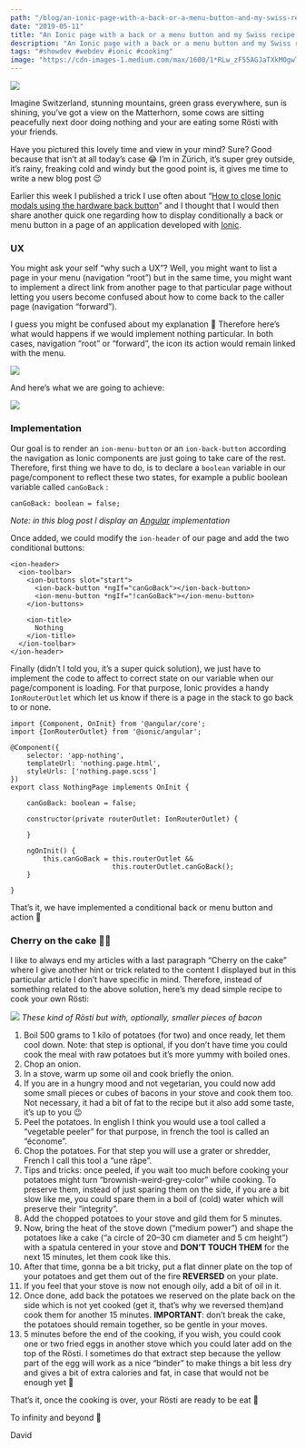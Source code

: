 ```yaml
---
path: "/blog/an-ionic-page-with-a-back-or-a-menu-button-and-my-swiss-recipe-to-cook-rosti"
date: "2019-05-11"
title: "An Ionic page with a back or a menu button and my Swiss recipe to cook Rösti"
description: "An Ionic page with a back or a menu button and my Swiss recipe to cook Rösti"
tags: "#showdev #webdev #ionic #cooking"
image: "https://cdn-images-1.medium.com/max/1600/1*RLw_zF55AGJaTXkMOgwTNQ.png"
---
```


![](https://cdn-images-1.medium.com/max/1600/1*RLw_zF55AGJaTXkMOgwTNQ.png)

Imagine Switzerland, stunning mountains, green grass everywhere, sun is shining, you’ve got a view on the Matterhorn, some cows are sitting peacefully next door doing nothing and your are eating some Rösti with your friends.

Have you pictured this lovely time and view in your mind? Sure? Good because that isn’t at all today’s case 😂 I’m in Zürich, it’s super grey outside, it’s rainy, freaking cold and windy but the good point is, it gives me time to write a new blog post 😉

Earlier this week I published a trick I use often about “[How to close Ionic modals using the hardware back button](https://dev.to/daviddalbusco/how-to-close-ionic-modals-using-the-hardware-back-button-pi2)” and I thought that I would then share another quick one regarding how to display conditionally a back or menu button in a page of an application developed with [Ionic](https://ionicframework.com).

### UX

You might ask your self “why such a UX”? Well, you might want to list a page in your menu (navigation “root”) but in the same time, you might want to implement a direct link from another page to that particular page without letting you users become confused about how to come back to the caller page (navigation “forward”).

I guess you might be confused about my explanation 🤔 Therefore here’s what would happens if we would implement nothing particular. In both cases, navigation “root” or “forward”, the icon its action would remain linked with the menu.

![](https://cdn-images-1.medium.com/max/1600/1*DyRRdLLV6VqXKgYvw_9Z6Q.gif)

And here’s what we are going to achieve:

![](https://cdn-images-1.medium.com/max/1600/1*pctwpurwlPWrzAkvZykqSw.gif)

### Implementation

Our goal is to render an `ion-menu-button` or an `ion-back-button` according the navigation as Ionic components are just going to take care of the rest. Therefore, first thing we have to do, is to declare a `boolean` variable in our page/component to reflect these two states, for example a public boolean variable called `canGoBack` :

```
canGoBack: boolean = false;
```

*Note: in this blog post I display an [Angular](https://angular.io) implementation*

Once added, we could modify the `ion-header` of our page and add the two conditional buttons:

```
<ion-header>
  <ion-toolbar>
    <ion-buttons slot="start">
      <ion-back-button *ngIf="canGoBack"></ion-back-button>
      <ion-menu-button *ngIf="!canGoBack"></ion-menu-button>
    </ion-buttons>
    
    <ion-title>
      Nothing
    </ion-title>
  </ion-toolbar>
</ion-header>
```

Finally (didn’t I told you, it’s a super quick solution), we just have to
implement the code to affect to correct state on our variable when our
page/component is loading. For that purpose, Ionic provides a handy
`IonRouterOutlet` which let us know if there is a page in the stack to go back to or none.

```
import {Component, OnInit} from '@angular/core';
import {IonRouterOutlet} from '@ionic/angular';

@Component({
    selector: 'app-nothing',
    templateUrl: 'nothing.page.html',
    styleUrls: ['nothing.page.scss']
})
export class NothingPage implements OnInit {

    canGoBack: boolean = false;

    constructor(private routerOutlet: IonRouterOutlet) {

    }

    ngOnInit() {
        this.canGoBack = this.routerOutlet &&
                         this.routerOutlet.canGoBack();
    }

}
```

That’s it, we have implemented a conditional back or menu button and action 🎉

### Cherry on the cake 🍒🎂

I like to always end my articles with a last paragraph “Cherry on the cake” where I give another hint or trick related to the content I displayed but in this particular article I don’t have specific in mind. Therefore, instead of something related to the above solution, here’s my dead simple recipe to cook your own Rösti:

![](https://cdn-images-1.medium.com/max/1600/1*bRHfgb21RXhVuUnEEj1nUQ.jpeg)
*These kind of Rösti but with, optionally, smaller pieces of bacon*

1. Boil 500 grams to 1 kilo of potatoes (for two) and once ready, let them cool down. Note: that step is optional, if you don’t have time you could cook the meal with raw potatoes but it’s more yummy with boiled ones.
2. Chop an onion.
3. In a stove, warm up some oil and cook briefly the onion.
4. If you are in a hungry mood and not vegetarian, you could now add some small pieces or cubes of bacons in your stove and cook them too. Not necessary, it had a bit of fat to the recipe but it also add some taste, it’s up to you 😉
5. Peel the potatoes. In english I think you would use a tool called a “vegetable peeler” for that purpose, in french the tool is called an “économe”.
6. Chop the potatoes. For that step you will use a grater or shredder, French I call this tool a “une râpe”.
7. Tips and tricks: once peeled, if you wait too much before cooking your potatoes might turn “brownish-weird-grey-color” while cooking. To preserve them, instead of just sparing them on the side, if you are a bit slow like me, you could spare them in a boil of (cold) water which will preserve their “integrity”.
8. Add the chopped potatoes to your stove and gild them for 5 minutes.
9. Now, bring the heat of the stove down (“medium power”) and shape the potatoes like a cake (“a circle of 20–30 cm diameter and 5 cm height”) with a spatula centered in your stove and **DON’T TOUCH THEM** for the next 15 minutes, let them cook like this.
10. After that time, gonna be a bit tricky, put a flat dinner plate on the top of your potatoes and get them out of the fire **REVERSED** on your plate.
11. If you feel that your stove is now not enough oily, add a bit of oil in it.
11. Once done, add back the potatoes we reserved on the plate back on the side which is not yet cooked (get it, that’s why we reversed them)and cook them for another 15 minutes. **IMPORTANT**: don’t break the cake, the potatoes should remain together, so be gentle in your moves.
12. 5 minutes before the end of the cooking, if you wish, you could cook one or two fried eggs in another stove which you could later add on the top of the Rösti. I sometimes do that extract step because the yellow part of the egg will work as a nice “binder” to make things a bit less dry and gives a bit of extra calories and fat, in case that would not be enough yet 🤣

That’s it, once the cooking is over, your Rösti are ready to be eat 🤗

To infinity and beyond 🚀

David
